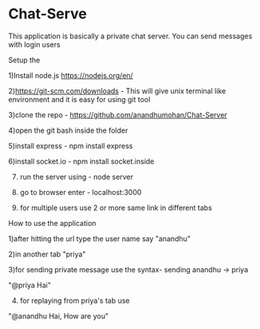 # Chat-Serve
This application is basically a private chat server. You can send messages with login users

Setup the 

1)Install node.js https://nodejs.org/en/

2)https://git-scm.com/downloads - This will give unix terminal like environment and it is easy for using git tool

3)clone the repo - https://github.com/anandhumohan/Chat-Server

4)open the git bash inside the folder

5)install express - npm install express

6)install socket.io - npm install socket.inside

7) run the server using - node server

8) go to browser enter - localhost:3000

9) for multiple users use 2 or more same link in different tabs

How to use the application

1)after hitting the url type the user name say "anandhu"

2)in another tab "priya"

3)for sending private message use the syntax- sending anandhu -> priya

"@priya Hai"

4) for replaying from priya's tab use

"@anandhu Hai, How are you"
 
